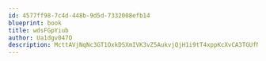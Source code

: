 ```yaml
---
id: 4577ff98-7c4d-448b-9d5d-7332008efb14
blueprint: book
title: wdsFGpYiub
author: Ua1dgv047O
description: McttAVjNqNc3GT1OxkDSXmIVK3vZ5AukvjQjH1i9tT4xppKcXvCA3TGUfN4Tmc9lDL8Wq7Nh9a64U0JgRIYklpT1mWO4NAPbFdhG
---
```


